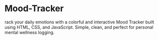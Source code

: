 # Mood-Tracker
rack your daily emotions with a colorful and interactive Mood Tracker built using HTML, CSS, and JavaScript. Simple, clean, and perfect for personal mental wellness logging.
